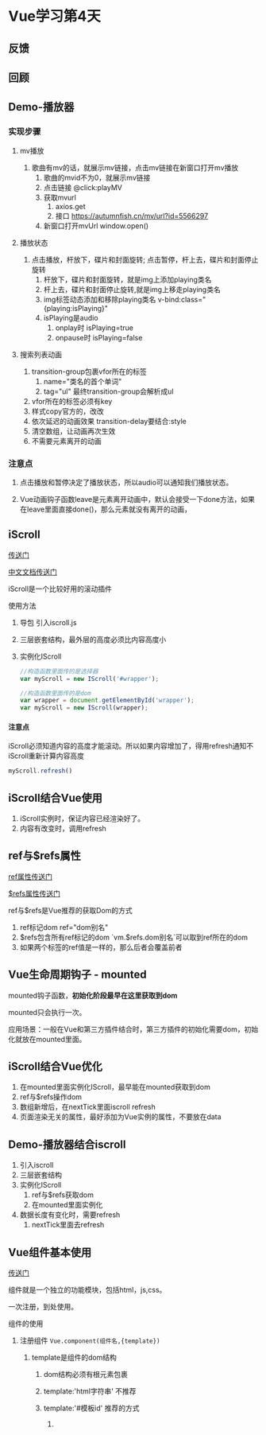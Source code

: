 # Vue学习第4天

## 反馈



## 回顾



## Demo-播放器

### 实现步骤

1. mv播放

   1. 歌曲有mv的话，就展示mv链接，点击mv链接在新窗口打开mv播放
      1. 歌曲的mvid不为0，就展示mv链接
      2. 点击链接 @click:playMV
      3. 获取mvurl
         1. axios.get
         2. 接口 <https://autumnfish.cn/mv/url?id=5566297>
      4. 新窗口打开mvUrl window.open()

2. 播放状态

   1. 点击播放，杆放下，碟片和封面旋转; 点击暂停，杆上去，碟片和封面停止旋转
      1. 杆放下，碟片和封面旋转，就是img上添加playing类名
      2. 杆上去，碟片和封面停止旋转,就是img上移走playing类名
      3. img标签动态添加和移除playing类名 v-bind:class="{playing:isPlaying}"
      4. isPlaying是audio
         1. onplay时 isPlaying=true
         2. onpause时 isPlaying=false

3. 搜索列表动画

   1. transition-group包裹vfor所在的标签
      1. name="类名的首个单词"
      2. tag="ul" 最终transition-group会解析成ul
   2. vfor所在的标签必须有key
   3. 样式copy官方的，改改
   4. 依次延迟的动画效果 transition-delay要结合:style
   5. 清空数组，让动画再次生效
   6. 不需要元素离开的动画

   

### 注意点

1. 点击播放和暂停决定了播放状态，所以audio可以通知我们播放状态。

2. Vue动画钩子函数leave是元素离开动画中，默认会接受一下done方法，如果在leave里面直接done()，那么元素就没有离开的动画，



## iScroll

[传送门](https://github.com/cubiq/iscroll)

[中文文档传送门](http://caibaojian.com/iscroll-5/)

iScroll是一个比较好用的滚动插件

使用方法

1. 导包 引入iscroll.js

2. 三层嵌套结构，最外层的高度必须比内容高度小

3. 实例化IScroll

   ```js
   //构造函数里面传的是选择器
   var myScroll = new IScroll('#wrapper');
   
   //构造函数里面传的是dom
   var wrapper = document.getElementById('wrapper');
   var myScroll = new IScroll(wrapper);
   ```



#### 注意点

​	iScroll必须知道内容的高度才能滚动。所以如果内容增加了，得用refresh通知不iScroll重新计算内容高度

```js
myScroll.refresh()
```



## iScroll结合Vue使用

1. iScroll实例时，保证内容已经渲染好了。
2. 内容有改变时，调用refresh



## ref与$refs属性

[ref属性传送门](https://cn.vuejs.org/v2/api/#ref)

[$refs属性传送门](https://cn.vuejs.org/v2/api/#vm-refs)

ref与$refs是Vue推荐的获取Dom的方式

1. ref标记dom  ref="dom别名"
2. $refs包含所有ref标记的dom `vm.$refs.dom别名`可以取到ref所在的dom
3. 如果两个标签的ref值是一样的，那么后者会覆盖前者



## Vue生命周期钩子 - mounted

mounted钩子函数，**初始化阶段最早在这里获取到dom**

mounted只会执行一次。

应用场景：一般在Vue和第三方插件结合时，第三方插件的初始化需要dom，初始化就放在mounted里面。



## iScroll结合Vue优化

1. 在mounted里面实例化IScroll，最早能在mounted获取到dom
2. ref与$refs操作dom
3. 数组新增后，在nextTick里面iscroll refresh
4. 页面渲染无关的属性，最好添加为Vue实例的属性，不要放在data



## Demo-播放器结合iscroll

1.  引入iscroll
2. 三层嵌套结构
3. 实例化IScroll
   1. ref与$refs获取dom
   2. 在mounted里面实例化
4. 数据长度有变化时，需要refresh
   1. nextTick里面去refresh



## Vue组件基本使用

[传送门](https://cn.vuejs.org/v2/guide/components.html)

组件就是一个独立的功能模块，包括html，js,css。 

一次注册，到处使用。

组件的使用

1. 注册组件 `Vue.component(组件名,{template})`

   1. template是组件的dom结构

      1. dom结构必须有根元素包裹

      2. template:'html字符串' 不推荐

      3. template:'#模板id' 推荐的方式

         1. <script type="text/x-template" id="模板id">

2. 组件名在Vue的dom中当标签使用。可以使用N次。

   

### 组件方法和数据绑定

1. 方法和数据绑定同Vue实例化一样
2. 不同的地方
   1. template是组件的dom结构
   2. data必须是一个函数，声明的属性要作为函数的返回值



## 组件的data必须是一个函数

[传送门](https://cn.vuejs.org/v2/guide/components.html#data-%E5%BF%85%E9%A1%BB%E6%98%AF%E4%B8%80%E4%B8%AA%E5%87%BD%E6%95%B0)

每个实例可以维护一份被返回对象的独立的拷贝

函数返回对象的方式，可以保证组件数据独立



注意点：

1. 组件实例，组件当标签进行使用时，其实就是创建了一个组件实例













